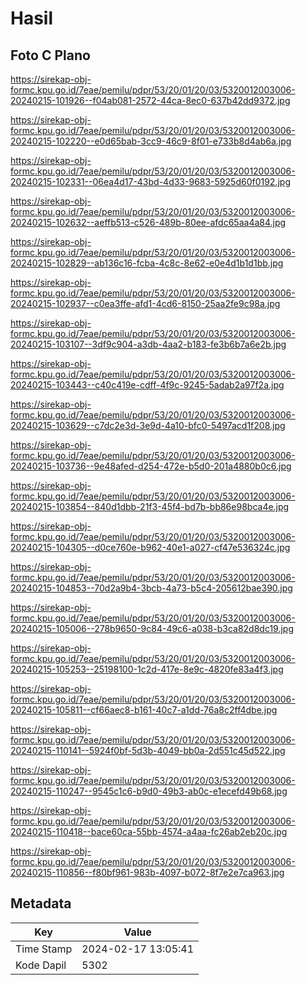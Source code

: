 # Hasil

## Foto C Plano

https://sirekap-obj-formc.kpu.go.id/7eae/pemilu/pdpr/53/20/01/20/03/5320012003006-20240215-101926--f04ab081-2572-44ca-8ec0-637b42dd9372.jpg

https://sirekap-obj-formc.kpu.go.id/7eae/pemilu/pdpr/53/20/01/20/03/5320012003006-20240215-102220--e0d65bab-3cc9-46c9-8f01-e733b8d4ab6a.jpg

https://sirekap-obj-formc.kpu.go.id/7eae/pemilu/pdpr/53/20/01/20/03/5320012003006-20240215-102331--06ea4d17-43bd-4d33-9683-5925d60f0192.jpg

https://sirekap-obj-formc.kpu.go.id/7eae/pemilu/pdpr/53/20/01/20/03/5320012003006-20240215-102632--aeffb513-c526-489b-80ee-afdc65aa4a84.jpg

https://sirekap-obj-formc.kpu.go.id/7eae/pemilu/pdpr/53/20/01/20/03/5320012003006-20240215-102829--ab136c16-fcba-4c8c-8e62-e0e4d1b1d1bb.jpg

https://sirekap-obj-formc.kpu.go.id/7eae/pemilu/pdpr/53/20/01/20/03/5320012003006-20240215-102937--c0ea3ffe-afd1-4cd6-8150-25aa2fe9c98a.jpg

https://sirekap-obj-formc.kpu.go.id/7eae/pemilu/pdpr/53/20/01/20/03/5320012003006-20240215-103107--3df9c904-a3db-4aa2-b183-fe3b6b7a6e2b.jpg

https://sirekap-obj-formc.kpu.go.id/7eae/pemilu/pdpr/53/20/01/20/03/5320012003006-20240215-103443--c40c419e-cdff-4f9c-9245-5adab2a97f2a.jpg

https://sirekap-obj-formc.kpu.go.id/7eae/pemilu/pdpr/53/20/01/20/03/5320012003006-20240215-103629--c7dc2e3d-3e9d-4a10-bfc0-5497acd1f208.jpg

https://sirekap-obj-formc.kpu.go.id/7eae/pemilu/pdpr/53/20/01/20/03/5320012003006-20240215-103736--9e48afed-d254-472e-b5d0-201a4880b0c6.jpg

https://sirekap-obj-formc.kpu.go.id/7eae/pemilu/pdpr/53/20/01/20/03/5320012003006-20240215-103854--840d1dbb-21f3-45f4-bd7b-bb86e98bca4e.jpg

https://sirekap-obj-formc.kpu.go.id/7eae/pemilu/pdpr/53/20/01/20/03/5320012003006-20240215-104305--d0ce760e-b962-40e1-a027-cf47e536324c.jpg

https://sirekap-obj-formc.kpu.go.id/7eae/pemilu/pdpr/53/20/01/20/03/5320012003006-20240215-104853--70d2a9b4-3bcb-4a73-b5c4-205612bae390.jpg

https://sirekap-obj-formc.kpu.go.id/7eae/pemilu/pdpr/53/20/01/20/03/5320012003006-20240215-105006--278b9650-9c84-49c6-a038-b3ca82d8dc19.jpg

https://sirekap-obj-formc.kpu.go.id/7eae/pemilu/pdpr/53/20/01/20/03/5320012003006-20240215-105253--25198100-1c2d-417e-8e9c-4820fe83a4f3.jpg

https://sirekap-obj-formc.kpu.go.id/7eae/pemilu/pdpr/53/20/01/20/03/5320012003006-20240215-105811--cf66aec8-b161-40c7-a1dd-76a8c2ff4dbe.jpg

https://sirekap-obj-formc.kpu.go.id/7eae/pemilu/pdpr/53/20/01/20/03/5320012003006-20240215-110141--5924f0bf-5d3b-4049-bb0a-2d551c45d522.jpg

https://sirekap-obj-formc.kpu.go.id/7eae/pemilu/pdpr/53/20/01/20/03/5320012003006-20240215-110247--9545c1c6-b9d0-49b3-ab0c-e1ecefd49b68.jpg

https://sirekap-obj-formc.kpu.go.id/7eae/pemilu/pdpr/53/20/01/20/03/5320012003006-20240215-110418--bace60ca-55bb-4574-a4aa-fc26ab2eb20c.jpg

https://sirekap-obj-formc.kpu.go.id/7eae/pemilu/pdpr/53/20/01/20/03/5320012003006-20240215-110856--f80bf961-983b-4097-b072-8f7e2e7ca963.jpg


## Metadata

| Key        | Value               |
| ---------- | ------------------- |
| Time Stamp | 2024-02-17 13:05:41 |
| Kode Dapil | 5302                |




